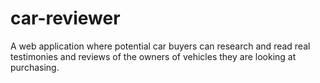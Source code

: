 # car-reviewer
A web application where potential car buyers can research and read real testimonies and reviews of the owners of vehicles they are looking at purchasing.
